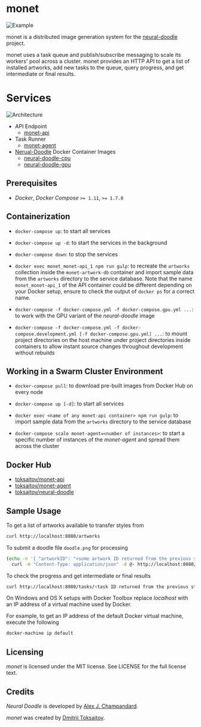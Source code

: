 monet
=====

![Example](http://i.imgur.com/sz2Viam.jpg)

monet is a distributed image generation system for the
[neural-doodle](https://github.com/alexjc/neural-doodle) project.

monet uses a task queue and publish/subscribe messaging to scale its workers'
pool across a cluster. monet provides an HTTP API to get a list of installed
artworks, add new tasks to the queue, query progress, and get intermediate or
final results.

# Services

![Architecture](http://i.imgur.com/DbMzzpQ.png)

* API Endpoint
    * [monet-api](https://github.com/toksaitov/monet-api)
* Task Runner
    * [monet-agent](https://github.com/toksaitov/monet-agent)
* [Nerual-Doodle](https://github.com/alexjc/neural-doodle) Docker Container Images
    * [neural-doodle-cpu](https://github.com/toksaitov/neural-doodle-cpu)
    * [neural-doodle-gpu](https://github.com/toksaitov/neural-doodle-gpu)

## Prerequisites

* *Docker*, *Docker Compose* `>= 1.11`, `>= 1.7.0`

## Containerization

* `docker-compose up`: to start all services

* `docker-compose up -d`: to start the services in the background

* `docker-compose down`: to stop the services

* `docker exec monet_monet-api_1 npm run gulp`: to recreate the `artworks`
  collection inside the `monet-artwork-db` container and import sample data from
  the `artworks` directory to the service database. Note that the name
  `monet_monet-api_1` of the API container could be different depending on your
  Docker setup, ensure to check the output of `docker ps` for a correct name.

* `docker-compose -f docker-compose.yml -f docker-compose.gpu.yml ...`: to work
  with the GPU variant of the *neural-doodle* image

* `docker-compose -f docker-compose.yml -f docker-compose.development.yml
   [-f docker-compose.gpu.yml] ...`: to mount project directories on the host
  machine under project directories inside containers to allow instant source
  changes throughout development without rebuilds

## Working in a Swarm Cluster Environment

* `docker-compose pull`: to download pre-built images from Docker Hub on every
  node

* `docker-compose up [-d]`: to start all services

* `docker exec <name of any monet-api container> npm run gulp`: to import sample
 data from the `artworks` directory to the service database

* `docker-compose scale monet-agent=<number of instances>`: to start a specific
  number of instances of the *monet-agent* and spread them across the cluster

## Docker Hub

* [toksaitov/monet-api](https://hub.docker.com/r/toksaitov/monet-api)
* [toksaitov/monet-agent](https://hub.docker.com/r/toksaitov/monet-agent)
* [toksaitov/neural-doodle](https://hub.docker.com/r/toksaitov/neural-doodle)

## Sample Usage

To get a list of artworks available to transfer styles from

```bash
curl http://localhost:8080/artworks
```

To submit a doodle file `doodle.png` for processing

```bash
(echo -n '{ "artworkID": "<some artwork ID returned from the previous step>", "map": "'; base64 doodle.png; echo '" }') |
  curl -H "Content-Type: application/json" -d @- http://localhost:8080/process
```

To check the progress and get intermediate or final results

```bash
curl http://localhost:8080/tasks/<task ID returned from the previous step>
```

On Windows and OS X setups with Docker Toolbox replace *localhost* with an IP
address of a virtual machine used by Docker.

For example, to get an IP address of the default Docker virtual machine,
execute the following

```bash
docker-machine ip default
```

## Licensing

*monet* is licensed under the MIT license. See LICENSE for the full license
text.

## Credits

*Neural Doodle* is developed by [Alex J. Champandard](https://github.com/alexjc).

*monet* was created by [Dmitrii Toksaitov](https://github.com/toksaitov).
